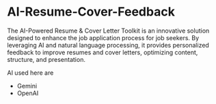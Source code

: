 # AI-Resume-Cover-Feedback
The AI-Powered Resume &amp; Cover Letter Toolkit is an innovative solution designed to enhance the job application process for job seekers. By leveraging AI and natural language processing, it provides personalized feedback to improve resumes and cover letters, optimizing content, structure, and presentation.

AI used here are
 - Gemini
 - OpenAI
